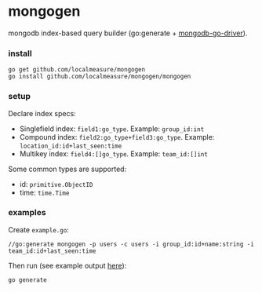 # mongogen
mongodb index-based query builder (go:generate + [mongodb-go-driver](https://github.com/mongodb/mongo-go-driver)).

### install
```
go get github.com/localmeasure/mongogen
go install github.com/localmeasure/mongogen/mongogen
```

### setup

Declare index specs:

* Singlefield index: `field1:go_type`. Example: `group_id:int`
* Compound index: `field2:go_type+field3:go_type`. Example: `location_id:id+last_seen:time`
* Multikey index: `field4:[]go_type`. Example: `team_id:[]int`

Some common types are supported:

* id: `primitive.ObjectID`
* time: `time.Time`

### examples

Create `example.go`:
```
//go:generate mongogen -p users -c users -i group_id:id+name:string -i team_id:id+last_seen:time
```

Then run (see example output [here](https://github.com/localmeasure/mongogen/blob/master/_example/mongo.go)):
```
go generate
```
